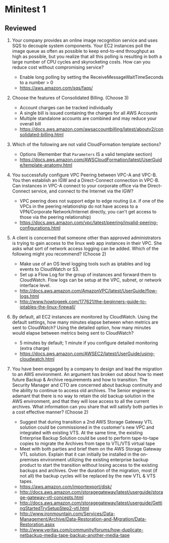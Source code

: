 # Minitest 1

## Reviewed

1. Your company provides an online image recognition service and uses SQS to decouple system components. Your EC2 instances poll the image queue as often as possible to keep end-to-end throughput as high as possible, but you realize that all this polling is resulting in both a large number of CPU cycles and skyrocketing costs. How can you reduce cost without compromising service?
    - Enable long polling by setting the ReceiveMessageWaitTimeSeconds to a number > 0
    - https://aws.amazon.com/sqs/faqs/

2. Choose the features of Consolidated Billing. (Choose 3)
    - Account charges can be tracked individually
    - A single bill is issued containing the charges for all AWS Accounts
    - Multiple standalone accounts are combined and may reduce your overall bill
    - https://docs.aws.amazon.com/awsaccountbilling/latest/aboutv2/consolidated-billing.html

3. Which of the following are not valid CloudFormation template sections?
    - Options (Remember that `Parameters` IS a valid template section)
    - https://docs.aws.amazon.com/AWSCloudFormation/latest/UserGuide/template-anatomy.html

4. You successfully configure VPC Peering between VPC-A and VPC-B. You then establish an IGW and a Direct-Connect connection in VPC-B. Can instances in VPC-A connect to your corporate office via the Direct-Connect service, and connect to the Internet via the IGW?
    - VPC peering does not support edge to edge routing (i.e. if one of the VPCs in the peering relationship do not have access to a VPN/Corporate Network/Internet directly, you can't get access to those via the peering relationship)
    - https://docs.aws.amazon.com/vpc/latest/peering/invalid-peering-configurations.html

5. A client is concerned that someone other than approved administrators is trying to gain access to the linux web app instances in their VPC. She asks what sort of network access logging can be added. Which of the following might you recommend? (Choose 2)
    - Make use of an OS level logging tools such as iptables and log events to CloudWatch or S3.
    - Set up a Flow Log for the group of instances and forward them to CloudWatch. Flow logs can be setup at the VPC, subnet, or network interface level.
    - http://docs.aws.amazon.com/AmazonVPC/latest/UserGuide/flow-logs.html
    - http://www.howtogeek.com/177621/the-beginners-guide-to-iptables-the-linux-firewall/

6. By default, all EC2 instances are monitored by CloudWatch. Using the default settings, how many minutes elapse between when metrics are sent to CloudWatch? Using the detailed option, how many minutes would elapse between metrics being sent to CloudWatch?
    - 5 minutes by default; 1 minute if you configure detailed monitoring (extra charge)
    - https://docs.aws.amazon.com/AWSEC2/latest/UserGuide/using-cloudwatch.html

7. You have been engaged by a company to design and lead the migration to an AWS environment. An argument has broken out about how to meet future Backup & Archive requirements and how to transition. The Security Manager and CTO are concerned about backup continuity and the ability to continue to access old archives. The Senior engineer is adamant that there is no way to retain the old backup solution in the AWS environment, and that they will lose access to all the current archives. What information can you share that will satisfy both parties in a cost effective manner? (Choose 2)
    - Suggest that during transition a 2nd AWS Storage Gateway VTL solution could be commissioned in the customer's new VPC and integrated with existing VTS. At the same time, the existing Enterprise Backup Solution could be used to perform tape-to-tape copies to migrate the Archives from tape to VTL/VTS virtual tape
    - Meet with both parties and brief them on the AWS Storage Gateway VTL solution. Explain that it can initially be installed in the on-premises environment utilizing the existing enterprise backup product to start the transition without losing access to the existing backups and archives. Over the duration of the migration, most (if not all) the backup cycles will be replaced by the new VTL & VTS tapes.
    - https://aws.amazon.com/importexport/disk/
    - http://docs.aws.amazon.com/storagegateway/latest/userguide/storage-gateway-vtl-concepts.html
    - http://docs.aws.amazon.com/storagegateway/latest/userguide/GettingStartedTrySetupStep2-vtl.html
    - http://www.ironmountain.com/Services/Data-Management/Archive/Data-Restoration-and-Migration/Data-Restoration.aspx
    - http://www.veritas.com/community/forums/how-duplicate-netbackup-media-tape-backup-another-media-tape